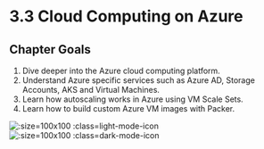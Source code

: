 # 3.3 Cloud Computing on Azure

## Chapter Goals
 1. Dive deeper into the Azure cloud computing platform.
 2. Understand Azure specific services such as Azure AD, Storage Accounts, AKS and Virtual Machines.
 3. Learn how autoscaling works in Azure using VM Scale Sets.
 4. Learn how to build custom Azure VM images with Packer.

![](../img/goals_light.svg ':size=100x100 :class=light-mode-icon')
![](../img/goals_dark.svg ':size=100x100 :class=dark-mode-icon')

